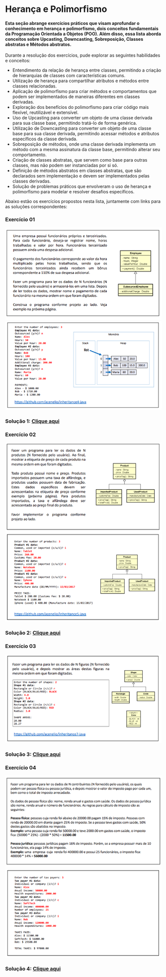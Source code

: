 # Herança e Polimorfismo

#### Esta seção abrange exercícios práticos que visam aprofundar o conhecimento em herança e polimorfismo, dois conceitos fundamentais da Programação Orientada a Objetos (POO). Além disso, essa lista aborda conceitos sobre Upcasting, Downcasting, Sobreposição, Classes abstratas e Métodos abstratos.

Durante a resolução dos exercícios, pude explorar as seguintes habilidades e conceitos:
- Entendimento da relação de herança entre classes, permitindo a criação de hierarquias de classes com características comuns.
- Utilização de herança para compartilhar atributos e métodos entre classes relacionadas.
- Aplicação de polimorfismo para criar métodos e comportamentos que podem ser implementados de maneiras diferentes em classes derivadas.
- Exploração dos benefícios do polimorfismo para criar código mais flexível, reutilizável e extensível.
- Uso de Upcasting para converter um objeto de uma classe derivada para sua classe base, permitindo tratá-lo de forma genérica.
- Utilização de Downcasting para converter um objeto de uma classe base para sua classe derivada, permitindo acessar métodos e atributos específicos da classe derivada.
- Sobreposição de métodos, onde uma classe derivada implementa um método com a mesma assinatura da classe base, permitindo alterar seu comportamento.
- Criação de classes abstratas, que servem como base para outras classes, mas não podem ser instanciadas por si só.
- Definição de métodos abstratos em classes abstratas, que são declarados sem implementação e devem ser implementados pelas classes derivadas.
- Solução de problemas práticos que envolveram o uso de herança e polimorfismo para modelar e resolver desafios específicos.

Abaixo estão os exercícios propostos nesta lista, juntamente com links para as soluções correspondentes:

###  Exercício 01
<img src="1.1.png" alt="Exercicio 01">
<img src="1.2.png" alt="Exercicio 01">

### Solução 1: [Clique aqui](/Exercícios/Herança%20e%20Polimorfismo/src/exercicio01)

###  Exercício 02
<img src="2.1.png" alt="Exercicio 02">
<img src="2.2.png" alt="Exercicio 02">

### Solução 2: [Clique aqui](/Exercícios/Herança%20e%20Polimorfismo/src/exercicio02)

###  Exercício 03
<img src="3.png" alt="Exercicio 03">

### Solução 3: [Clique aqui](/Exercícios/Herança%20e%20Polimorfismo/src/exercicio03)

###  Exercício 04
<img src="4.1.png" alt="Exercicio 04">
<img src="4.2.png" alt="Exercicio 04">

### Solução 4: [Clique aqui](/Exercícios/Herança%20e%20Polimorfismo/src/exercicio04)

